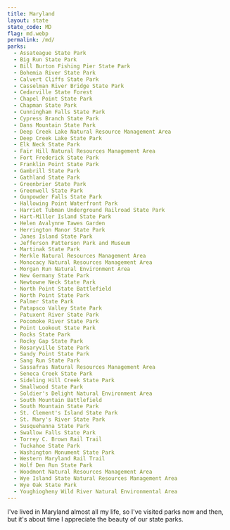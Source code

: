 ```yaml
---
title: Maryland
layout: state
state_code: MD
flag: md.webp
permalink: /md/
parks:
  - Assateague State Park
  - Big Run State Park
  - Bill Burton Fishing Pier State Park
  - Bohemia River State Park
  - Calvert Cliffs State Park
  - Casselman River Bridge State Park
  - Cedarville State Forest
  - Chapel Point State Park
  - Chapman State Park
  - Cunningham Falls State Park
  - Cypress Branch State Park
  - Dans Mountain State Park
  - Deep Creek Lake Natural Resource Management Area
  - Deep Creek Lake State Park
  - Elk Neck State Park
  - Fair Hill Natural Resources Management Area
  - Fort Frederick State Park
  - Franklin Point State Park
  - Gambrill State Park
  - Gathland State Park
  - Greenbrier State Park
  - Greenwell State Park
  - Gunpowder Falls State Park
  - Hallowing Point Waterfront Park
  - Harriet Tubman Underground Railroad State Park
  - Hart-Miller Island State Park
  - Helen Avalynne Tawes Garden
  - Herrington Manor State Park
  - Janes Island State Park
  - Jefferson Patterson Park and Museum
  - Martinak State Park
  - Merkle Natural Resources Management Area
  - Monocacy Natural Resources Management Area
  - Morgan Run Natural Environment Area
  - New Germany State Park
  - Newtowne Neck State Park
  - North Point State Battlefield
  - North Point State Park
  - Palmer State Park
  - Patapsco Valley State Park
  - Patuxent River State Park
  - Pocomoke River State Park
  - Point Lookout State Park
  - Rocks State Park
  - Rocky Gap State Park
  - Rosaryville State Park
  - Sandy Point State Park
  - Sang Run State Park
  - Sassafras Natural Resources Management Area
  - Seneca Creek State Park
  - Sideling Hill Creek State Park
  - Smallwood State Park
  - Soldier's Delight Natural Environment Area
  - South Mountain Battlefield
  - South Mountain State Park
  - St. Clement's Island State Park
  - St. Mary's River State Park
  - Susquehanna State Park
  - Swallow Falls State Park
  - Torrey C. Brown Rail Trail
  - Tuckahoe State Park
  - Washington Monument State Park
  - Western Maryland Rail Trail
  - Wolf Den Run State Park
  - Woodmont Natural Resources Management Area
  - Wye Island State Natural Resources Management Area
  - Wye Oak State Park
  - Youghiogheny Wild River Natural Environmental Area
---
```


I've lived in Maryland almost all my life, so I've visited parks now and then, but it's about time I appreciate the beauty of our state parks.
